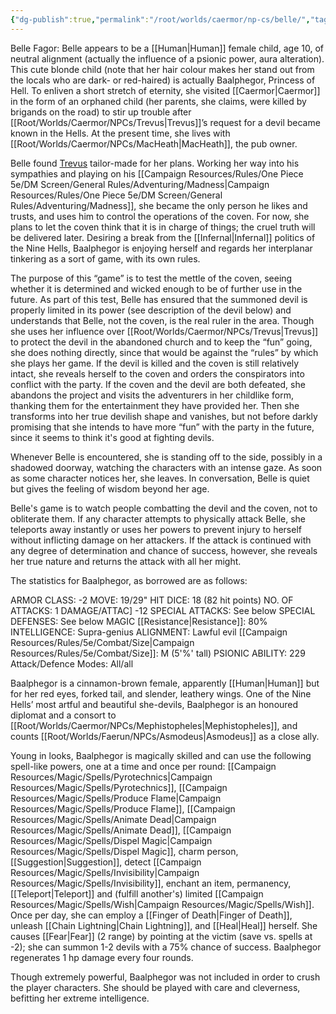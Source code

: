 ```yaml
---
{"dg-publish":true,"permalink":"/root/worlds/caermor/np-cs/belle/","tags":["Caermor"]}
---
```


Belle Fagor: Belle appears to be a [[Human\|Human]] female child, age 10, of neutral alignment (actually the influence of a psionic power, aura alteration). This cute blonde child (note that her hair colour  makes her stand out from the locals who are dark- or red-haired) is actually Baalphegor, Princess of Hell. To enliven a short stretch of eternity, she visited [[Caermor\|Caermor]] in the form of an orphaned child (her parents, she claims, were killed by brigands on the road) to stir up trouble after [[Root/Worlds/Caermor/NPCs/Trevus\|Trevus]]’s request for a devil became known in the Hells. At the present time, she lives with [[Root/Worlds/Caermor/NPCs/MacHeath\|MacHeath]], the pub owner.

Belle found [Trevus](Trevus.md) tailor-made for her plans. Working her way into his sympathies and playing on his [[Campaign Resources/Rules/One Piece 5e/DM Screen/General Rules/Adventuring/Madness\|Campaign Resources/Rules/One Piece 5e/DM Screen/General Rules/Adventuring/Madness]], she became the only person he likes and trusts, and uses him to control the operations of the coven. For now, she plans to let the coven think that it is in charge of things; the cruel truth will be delivered later. Desiring a break from the [[Infernal\|Infernal]] politics of the Nine Hells, Baalphegor is enjoying herself and regards her interplanar tinkering as a sort of game, with its own rules. 

The purpose of this “game” is to test the mettle of the coven, seeing whether it is determined and wicked enough to be of further use in the future. As part of this test, Belle has ensured that the
summoned devil is properly limited in its power (see description of the devil below) and understands that Belle, not the coven, is the real ruler in the area. Though she uses her influence over [[Root/Worlds/Caermor/NPCs/Trevus\|Trevus]] to protect the devil in the abandoned church and to keep the “fun” going, she does nothing directly, since that would be against the “rules” by which she plays her game. If the devil is
killed and the coven is still relatively intact, she reveals herself to the coven and orders the conspirators into conflict with the party. If the coven and the devil are both defeated, she abandons the project and visits the adventurers in her childlike form, thanking them for the entertainment they have provided her. Then she transforms into her true devilish shape and vanishes, but not before darkly promising that she intends to have more “fun” with the party in the future, since it seems to think it's good at fighting devils.

Whenever Belle is encountered, she is standing off to the side, possibly in a shadowed doorway, watching the characters with an intense gaze. As soon as some character notices her, she leaves.
In conversation, Belle is quiet but gives the feeling of wisdom beyond her age.

Belle's game is to watch people combatting the devil and the coven, not to obliterate them. If any character attempts to physically attack Belle, she teleports away instantly or uses her powers to prevent injury to herself without inflicting damage on her attackers. If the attack is continued with any degree of determination and chance of success, however, she reveals her true nature and returns the attack with all her might.

The statistics for Baalphegor, as borrowed are as follows:

ARMOR CLASS: -2
MOVE: 19/29"
HIT DICE: 18 (82 hit points)
NO. OF ATTACKS: 1
DAMAGE/ATTAC] -12
SPECIAL ATTACKS: See below
SPECIAL DEFENSES: See below
MAGIC [[Resistance\|Resistance]]: 80%
INTELLIGENCE: Supra-genius
ALIGNMENT: Lawful evil
[[Campaign Resources/Rules/5e/Combat/Size\|Campaign Resources/Rules/5e/Combat/Size]]: M (5'%' tall)
PSIONIC ABILITY: 229
Attack/Defence Modes: All/all

Baalphegor is a cinnamon-brown female, apparently [[Human\|Human]] but for her red eyes, forked tail, and slender, leathery wings. One of the Nine Hells’ most artful and beautiful she-devils, Baalphegor is an honoured diplomat and a consort to [[Root/Worlds/Caermor/NPCs/Mephistopheles\|Mephistopheles]], and counts [[Root/Worlds/Faerun/NPCs/Asmodeus\|Asmodeus]] as a close ally.

Young in looks, Baalphegor is magically skilled and can use the following spell-like powers, one at a time and once per round: [[Campaign Resources/Magic/Spells/Pyrotechnics\|Campaign Resources/Magic/Spells/Pyrotechnics]], [[Campaign Resources/Magic/Spells/Produce Flame\|Campaign Resources/Magic/Spells/Produce Flame]], [[Campaign Resources/Magic/Spells/Animate Dead\|Campaign Resources/Magic/Spells/Animate Dead]], [[Campaign Resources/Magic/Spells/Dispel Magic\|Campaign Resources/Magic/Spells/Dispel Magic]], charm
person, [[Suggestion\|Suggestion]], detect [[Campaign Resources/Magic/Spells/Invisibility\|Campaign Resources/Magic/Spells/Invisibility]],  enchant an item, permanency, [[Teleport\|Teleport]] and (fulfill another's) limited [[Campaign Resources/Magic/Spells/Wish\|Campaign Resources/Magic/Spells/Wish]]. Once per day, she can employ a [[Finger of Death\|Finger of Death]], unleash [[Chain Lightning\|Chain Lightning]], and [[Heal\|Heal]] herself. She causes [[Fear\|Fear]] (2 range) by pointing at the victim (save vs. spells at -2); she can summon 1-2 devils with a 75% chance of success. Baalphegor regenerates 1 hp damage every four
rounds.

Though extremely powerful, Baalphegor was not included in order to crush the player characters. She should be played with care and cleverness, befitting her extreme intelligence.
